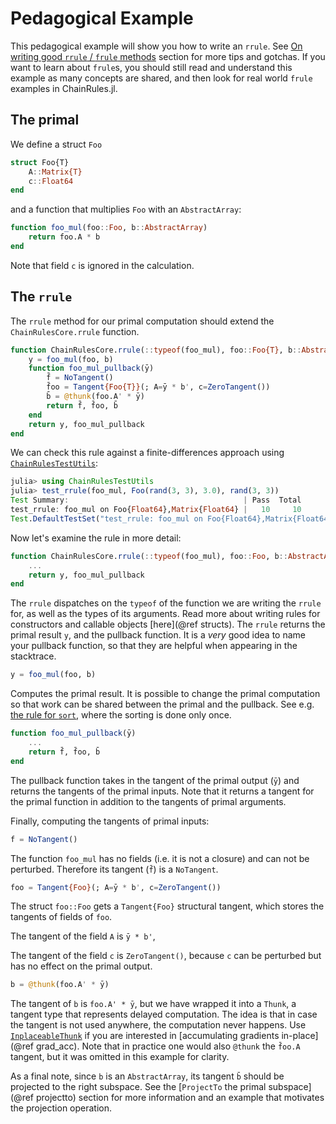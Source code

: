 # Pedagogical Example

This pedagogical example will show you how to write an `rrule`.
See [On writing good `rrule` / `frule` methods](@ref) section for more tips and gotchas.
If you want to learn about `frule`s, you should still read and understand this example as many concepts are shared, and then look for real world `frule` examples in ChainRules.jl.

## The primal

We define a struct `Foo`
```julia
struct Foo{T}
    A::Matrix{T}
    c::Float64
end
```
and a function that multiplies `Foo` with an `AbstractArray`:
```julia
function foo_mul(foo::Foo, b::AbstractArray)
    return foo.A * b
end
```
Note that field `c` is ignored in the calculation.

## The `rrule`

The `rrule` method for our primal computation should extend the `ChainRulesCore.rrule` function.
```julia
function ChainRulesCore.rrule(::typeof(foo_mul), foo::Foo{T}, b::AbstractArray) where T
    y = foo_mul(foo, b)
    function foo_mul_pullback(ȳ)
        f̄ = NoTangent()
        f̄oo = Tangent{Foo{T}}(; A=ȳ * b', c=ZeroTangent())
        b̄ = @thunk(foo.A' * ȳ)
        return f̄, f̄oo, b̄
    end
    return y, foo_mul_pullback
end
```

We can check this rule against a finite-differences approach using [`ChainRulesTestUtils`](https://github.com/JuliaDiff/ChainRulesTestUtils.jl):
```julia
julia> using ChainRulesTestUtils
julia> test_rrule(foo_mul, Foo(rand(3, 3), 3.0), rand(3, 3))
Test Summary:                                       | Pass  Total
test_rrule: foo_mul on Foo{Float64},Matrix{Float64} |   10     10
Test.DefaultTestSet("test_rrule: foo_mul on Foo{Float64},Matrix{Float64}", Any[], 10, false, false)
```

Now let's examine the rule in more detail:
```julia
function ChainRulesCore.rrule(::typeof(foo_mul), foo::Foo, b::AbstractArray)
    ...
    return y, foo_mul_pullback
end
```
The `rrule` dispatches on the `typeof` of the function we are writing the `rrule` for, as well as the types of its arguments.
Read more about writing rules for constructors and callable objects [here](@ref structs).
The `rrule` returns the primal result `y`, and the pullback function.
It is a _very_ good idea to name your pullback function, so that they are helpful when appearing in the stacktrace.
```julia
y = foo_mul(foo, b)
```
Computes the primal result.
It is possible to change the primal computation so that work can be shared between the primal and the pullback.
See e.g. [the rule for `sort`](https://github.com/JuliaDiff/ChainRules.jl/blob/a75193768775975fac5578c89d1e5f50d7f358c2/src/rulesets/Base/sort.jl#L19-L35), where the sorting is done only once.
```julia
function foo_mul_pullback(ȳ)
    ...
    return f̄, f̄oo, b̄
end
```
The pullback function takes in the tangent of the primal output (`ȳ`) and returns the tangents of the primal inputs.
Note that it returns a tangent for the primal function in addition to the tangents of primal arguments.

Finally, computing the tangents of primal inputs:
```julia
f̄ = NoTangent()
```
The function `foo_mul` has no fields (i.e. it is not a closure) and can not be perturbed.
Therefore its tangent (`f̄`) is a `NoTangent`.
```julia
f̄oo = Tangent{Foo}(; A=ȳ * b', c=ZeroTangent())
```
The struct `foo::Foo` gets a `Tangent{Foo}` structural tangent, which stores the tangents of fields of `foo`.

The tangent of the field `A` is `ȳ * b'`,

The tangent of the field `c` is `ZeroTangent()`, because `c` can be perturbed but has no effect on the primal output.
```julia
b̄ = @thunk(foo.A' * ȳ)
```
The tangent of `b` is `foo.A' * ȳ`, but we have wrapped it into a `Thunk`, a tangent type that represents delayed computation.
The idea is that in case the tangent is not used anywhere, the computation never happens.
Use [`InplaceableThunk`](@ref) if you are interested in [accumulating gradients in-place](@ref grad_acc).
Note that in practice one would also `@thunk` the `f̄oo.A` tangent, but it was omitted in this example for clarity.

As a final note, since `b` is an `AbstractArray`, its tangent `b̄` should be projected to the right subspace.
See the [`ProjectTo` the primal subspace](@ref projectto) section for more information and an example that motivates the projection operation.
